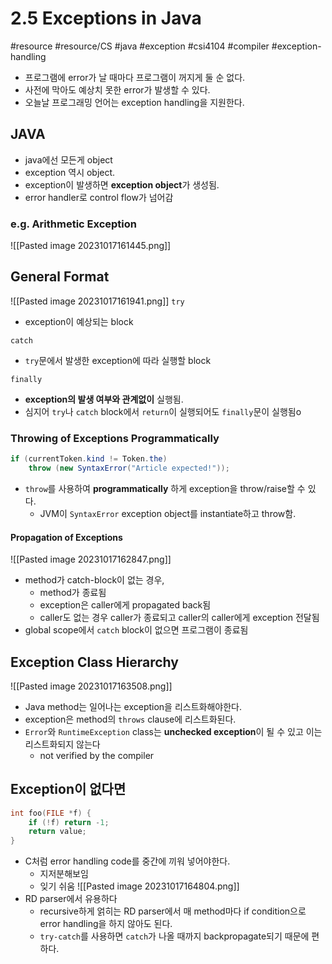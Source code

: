 # 2.5 Exceptions in Java
#resource #resource/CS #java #exception #csi4104 #compiler #exception-handling

- 프로그램에 error가 날 때마다 프로그램이 꺼지게 둘 순 없다.
- 사전에 막아도 예상치 못한 error가 발생할 수 있다.
- 오늘날 프로그래밍 언어는 exception handling을 지원한다.


## JAVA
- java에선 모든게 object
- exception 역시 object.
- exception이 발생하면 **exception object**가 생성됨.
- error handler로 control flow가 넘어감


### e.g. Arithmetic Exception
![[Pasted image 20231017161445.png]]


## General Format
![[Pasted image 20231017161941.png]]
`try`
- exception이 예상되는 block

`catch`
- `try`문에서 발생한 exception에 따라 실행할 block

`finally`
- **exception의 발생 여부와 관계없이** 실행됨.
- 심지어 `try`나 `catch` block에서 `return`이 실행되어도 `finally`문이 실행됨o

### Throwing of Exceptions Programmatically
```java
if (currentToken.kind != Token.the)
	throw (new SyntaxError("Article expected!"));
```
- `throw`를 사용하여 **programmatically** 하게 exception을 throw/raise할 수 있다.
	- JVM이 `SyntaxError` exception object를 instantiate하고 throw함.

#### Propagation of Exceptions
![[Pasted image 20231017162847.png]]
- method가 catch-block이 없는 경우,
	- method가 종료됨
	- exception은 caller에게 propagated back됨
	- caller도 없는 경우 caller가 종료되고 caller의 caller에게 exception 전달됨
-  global scope에서 `catch` block이 없으면 프로그램이 종료됨

## Exception Class Hierarchy
![[Pasted image 20231017163508.png]]
- Java method는 일어나는 exception을 리스트화해야한다.
- exception은 method의 `throws` clause에 리스트화된다.
- `Error`와 `RuntimeException` class는 **unchecked exception**이 될 수 있고 이는 리스트화되지 않는다
	- not verified by the compiler

## Exception이 없다면
```c
int foo(FILE *f) {
	if (!f) return -1;
	return value;
}
```
- C처럼 error handling code를 중간에 끼워 넣어야한다.
	- 지저분해보임
	- 잊기 쉬움
 ![[Pasted image 20231017164804.png]]
- RD parser에서 유용하다
	- recursive하게 얽히는 RD parser에서 매 method마다 if condition으로 error handling을 하지 않아도 된다.
	- `try-catch`를 사용하면 `catch`가 나올 때까지 backpropagate되기 때문에 편하다.